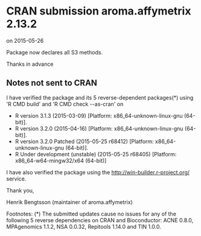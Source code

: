 # CRAN submission aroma.affymetrix 2.13.2
on 2015-05-26

Package now declares all S3 methods.

Thanks in advance


## Notes not sent to CRAN

I have verified the package and its 5 reverse-dependent packages(*) using 'R CMD build' and 'R CMD check --as-cran' on

* R version 3.1.3 (2015-03-09) [Platform: x86_64-unknown-linux-gnu (64-bit)].
* R version 3.2.0 (2015-04-16) [Platform: x86_64-unknown-linux-gnu (64-bit)].
* R version 3.2.0 Patched (2015-05-25 r68412) [Platform: x86_64-unknown-linux-gnu (64-bit)].
* R Under development (unstable) (2015-05-25 r68405) [Platform: x86_64-w64-mingw32/x64 (64-bit)]

I have also verified the package using the http://win-builder.r-project.org/ service.

Thank you,

Henrik Bengtsson
(maintainer of aroma.affymetrix)

Footnotes:
(*) The submitted updates cause no issues for any of the following 5 reverse dependencies on CRAN and Bioconductor: ACNE 0.8.0, MPAgenomics 1.1.2, NSA 0.0.32, Repitools 1.14.0 and TIN 1.0.0.
